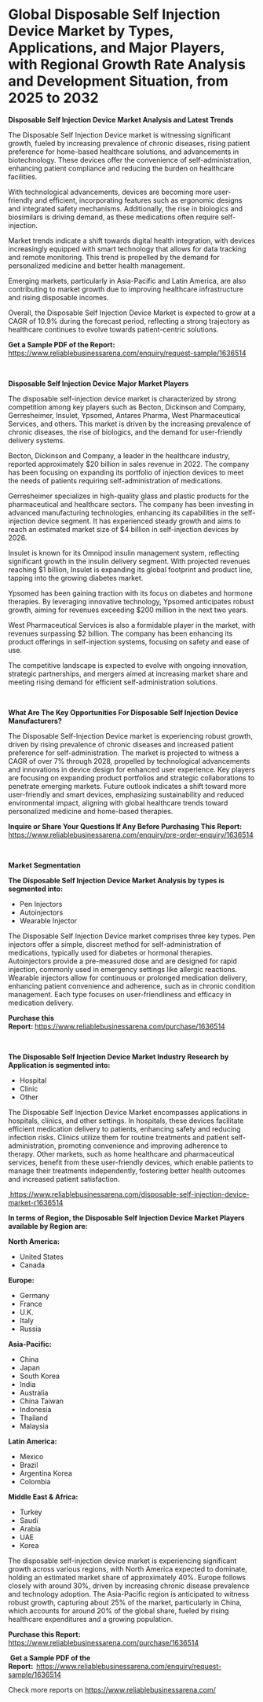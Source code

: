 <p><h1>Global Disposable Self Injection Device Market by Types, Applications, and Major Players, with Regional Growth Rate Analysis and Development Situation, from 2025 to 2032</h1></p><p><strong>Disposable Self Injection Device Market Analysis and Latest Trends</strong></p>
<p><p>The Disposable Self Injection Device market is witnessing significant growth, fueled by increasing prevalence of chronic diseases, rising patient preference for home-based healthcare solutions, and advancements in biotechnology. These devices offer the convenience of self-administration, enhancing patient compliance and reducing the burden on healthcare facilities. </p><p>With technological advancements, devices are becoming more user-friendly and efficient, incorporating features such as ergonomic designs and integrated safety mechanisms. Additionally, the rise in biologics and biosimilars is driving demand, as these medications often require self-injection.</p><p>Market trends indicate a shift towards digital health integration, with devices increasingly equipped with smart technology that allows for data tracking and remote monitoring. This trend is propelled by the demand for personalized medicine and better health management. </p><p>Emerging markets, particularly in Asia-Pacific and Latin America, are also contributing to market growth due to improving healthcare infrastructure and rising disposable incomes. </p><p>Overall, the Disposable Self Injection Device Market is expected to grow at a CAGR of 10.9% during the forecast period, reflecting a strong trajectory as healthcare continues to evolve towards patient-centric solutions.</p></p>
<p><strong>Get a Sample PDF of the Report:&nbsp;</strong> <a href="https://www.reliablebusinessarena.com/enquiry/request-sample/1636514?utm_campaign=3461&utm_medium=2&utm_source=Github&utm_content=ia&utm_term=23032025&utm_id=disposable-self-injection-device">https://www.reliablebusinessarena.com/enquiry/request-sample/1636514</a></p>
<p>&nbsp;</p>
<p><strong>Disposable Self Injection Device Major Market Players</strong></p>
<p><p>The disposable self-injection device market is characterized by strong competition among key players such as Becton, Dickinson and Company, Gerresheimer, Insulet, Ypsomed, Antares Pharma, West Pharmaceutical Services, and others. This market is driven by the increasing prevalence of chronic diseases, the rise of biologics, and the demand for user-friendly delivery systems.</p><p>Becton, Dickinson and Company, a leader in the healthcare industry, reported approximately $20 billion in sales revenue in 2022. The company has been focusing on expanding its portfolio of injection devices to meet the needs of patients requiring self-administration of medications.</p><p>Gerresheimer specializes in high-quality glass and plastic products for the pharmaceutical and healthcare sectors. The company has been investing in advanced manufacturing technologies, enhancing its capabilities in the self-injection device segment. It has experienced steady growth and aims to reach an estimated market size of $4 billion in self-injection devices by 2026.</p><p>Insulet is known for its Omnipod insulin management system, reflecting significant growth in the insulin delivery segment. With projected revenues reaching $1 billion, Insulet is expanding its global footprint and product line, tapping into the growing diabetes market.</p><p>Ypsomed has been gaining traction with its focus on diabetes and hormone therapies. By leveraging innovative technology, Ypsomed anticipates robust growth, aiming for revenues exceeding $200 million in the next two years.</p><p>West Pharmaceutical Services is also a formidable player in the market, with revenues surpassing $2 billion. The company has been enhancing its product offerings in self-injection systems, focusing on safety and ease of use.</p><p>The competitive landscape is expected to evolve with ongoing innovation, strategic partnerships, and mergers aimed at increasing market share and meeting rising demand for efficient self-administration solutions.</p></p>
<p>&nbsp;</p>
<p><strong>What Are The Key Opportunities For Disposable Self Injection Device Manufacturers?</strong></p>
<p><p>The Disposable Self-Injection Device market is experiencing robust growth, driven by rising prevalence of chronic diseases and increased patient preference for self-administration. The market is projected to witness a CAGR of over 7% through 2028, propelled by technological advancements and innovations in device design for enhanced user experience. Key players are focusing on expanding product portfolios and strategic collaborations to penetrate emerging markets. Future outlook indicates a shift toward more user-friendly and smart devices, emphasizing sustainability and reduced environmental impact, aligning with global healthcare trends toward personalized medicine and home-based therapies.</p></p>
<p><strong>Inquire or Share Your Questions If Any Before Purchasing This Report:</strong> <a href="https://www.reliablebusinessarena.com/enquiry/pre-order-enquiry/1636514?utm_campaign=3461&utm_medium=2&utm_source=Github&utm_content=ia&utm_term=23032025&utm_id=disposable-self-injection-device">https://www.reliablebusinessarena.com/enquiry/pre-order-enquiry/1636514</a></p>
<p>&nbsp;</p>
<p><strong>Market Segmentation</strong></p>
<p><strong>The Disposable Self Injection Device Market Analysis by types is segmented into:</strong></p>
<p><ul><li>Pen Injectors</li><li>Autoinjectors</li><li>Wearable Injector</li></ul></p>
<p><p>The Disposable Self Injection Device market comprises three key types. Pen injectors offer a simple, discreet method for self-administration of medications, typically used for diabetes or hormonal therapies. Autoinjectors provide a pre-measured dose and are designed for rapid injection, commonly used in emergency settings like allergic reactions. Wearable injectors allow for continuous or prolonged medication delivery, enhancing patient convenience and adherence, such as in chronic condition management. Each type focuses on user-friendliness and efficacy in medication delivery.</p></p>
<p><strong>Purchase this Report:&nbsp;</strong><a href="https://www.reliablebusinessarena.com/purchase/1636514?utm_campaign=3461&utm_medium=2&utm_source=Github&utm_content=ia&utm_term=23032025&utm_id=disposable-self-injection-device">https://www.reliablebusinessarena.com/purchase/1636514</a></p>
<p>&nbsp;</p>
<p><strong>The Disposable Self Injection Device Market Industry Research by Application is segmented into:</strong></p>
<p><ul><li>Hospital</li><li>Clinic</li><li>Other</li></ul></p>
<p><p>The Disposable Self Injection Device Market encompasses applications in hospitals, clinics, and other settings. In hospitals, these devices facilitate efficient medication delivery to patients, enhancing safety and reducing infection risks. Clinics utilize them for routine treatments and patient self-administration, promoting convenience and improving adherence to therapy. Other markets, such as home healthcare and pharmaceutical services, benefit from these user-friendly devices, which enable patients to manage their treatments independently, fostering better health outcomes and increased patient satisfaction.</p></p>
<p><a href="https://www.reliablebusinessarena.com/disposable-self-injection-device-market-r1636514?utm_campaign=3461&utm_medium=2&utm_source=Github&utm_content=ia&utm_term=23032025&utm_id=disposable-self-injection-device">&nbsp;https://www.reliablebusinessarena.com/disposable-self-injection-device-market-r1636514</a></p>
<p><strong>In terms of Region, the Disposable Self Injection Device Market Players available by Region are:</strong></p>
<p>
    <p> <strong> North America: </strong>
        <ul>
            <li>United States</li>
            <li>Canada</li>
        </ul>
        </p> 
    <p> <strong> Europe: </strong>
        <ul>
            <li>Germany</li>
            <li>France</li>
            <li>U.K.</li>
            <li>Italy</li>
            <li>Russia</li>
        </ul>
        </p> 
    <p> <strong> Asia-Pacific: </strong>
        <ul>
            <li>China</li>
            <li>Japan</li>
            <li>South Korea</li>
            <li>India</li>
            <li>Australia</li>
            <li>China Taiwan</li>
            <li>Indonesia</li>
            <li>Thailand</li>
            <li>Malaysia</li>
        </ul>
        </p> 
    <p> <strong> Latin America: </strong>
        <ul>
            <li>Mexico</li>
            <li>Brazil</li>
            <li>Argentina Korea</li>
            <li>Colombia</li>
        </ul>
        </p> 
    <p> <strong> Middle East & Africa: </strong>
        <ul>
            <li>Turkey</li>
            <li>Saudi</li>
            <li>Arabia</li>
            <li>UAE</li>
            <li>Korea</li>
        </ul>
    </p>
    </p>
<p><p>The disposable self-injection device market is experiencing significant growth across various regions, with North America expected to dominate, holding an estimated market share of approximately 40%. Europe follows closely with around 30%, driven by increasing chronic disease prevalence and technology adoption. The Asia-Pacific region is anticipated to witness robust growth, capturing about 25% of the market, particularly in China, which accounts for around 20% of the global share, fueled by rising healthcare expenditures and a growing population.</p></p>
<p><strong>Purchase this Report: </strong><a href="https://www.reliablebusinessarena.com/purchase/1636514?utm_campaign=3461&utm_medium=2&utm_source=Github&utm_content=ia&utm_term=23032025&utm_id=disposable-self-injection-device">https://www.reliablebusinessarena.com/purchase/1636514</a></p>
<p>&nbsp;<strong>Get a Sample PDF of the Report:&nbsp;&nbsp;</strong><a href="https://www.reliablebusinessarena.com/enquiry/request-sample/1636514?utm_campaign=3461&utm_medium=2&utm_source=Github&utm_content=ia&utm_term=23032025&utm_id=disposable-self-injection-device">https://www.reliablebusinessarena.com/enquiry/request-sample/1636514</a></p>
<p><strong></strong></p>
<p>Check more reports on <a href="https://www.reliablebusinessarena.com/?utm_campaign=3461&utm_medium=2&utm_source=Github&utm_content=ia&utm_term=23032025&utm_id=disposable-self-injection-device">https://www.reliablebusinessarena.com/</a></p>